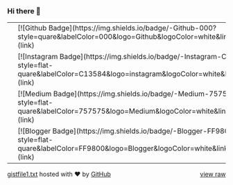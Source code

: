 ### Hi there 👋


<div id="gist105344982" class="gist"> <div class="gist-file"> <div class="gist-data"> <div class="js-gist-file-update-container js-task-list-container file-box"> <div id="file-gistfile1-txt" class="file my-2"> <div itemprop="text" class="Box-body p-0 blob-wrapper data type-text "> <table class="highlight tab-size js-file-line-container" data-tab-size="8" data-paste-markdown-skip> <tr> <td id="file-gistfile1-txt-L1" class="blob-num js-line-number" data-line-number="1"></td> <td id="file-gistfile1-txt-LC1" class="blob-code blob-code-inner js-file-line">[![Github Badge](https://img.shields.io/badge/-Github-000?style=quare&amp;labelColor=000&amp;logo=Github&amp;logoColor=white&amp;link=link)](link) </td> </tr> <tr> <td id="file-gistfile1-txt-L2" class="blob-num js-line-number" data-line-number="2"></td> <td id="file-gistfile1-txt-LC2" class="blob-code blob-code-inner js-file-line">[![Instagram Badge](https://img.shields.io/badge/-Instagram-C13584?style=flat-quare&amp;labelColor=C13584&amp;logo=instagram&amp;logoColor=white&amp;link=link)](link) </td> </tr> <tr> <td id="file-gistfile1-txt-L3" class="blob-num js-line-number" data-line-number="3"></td> <td id="file-gistfile1-txt-LC3" class="blob-code blob-code-inner js-file-line">[![Medium Badge](https://img.shields.io/badge/-Medium-757575?style=flat-quare&amp;labelColor=757575&amp;logo=Medium&amp;logoColor=white&amp;link=link)](link) </td> </tr> <tr> <td id="file-gistfile1-txt-L4" class="blob-num js-line-number" data-line-number="4"></td> <td id="file-gistfile1-txt-LC4" class="blob-code blob-code-inner js-file-line">[![Blogger Badge](https://img.shields.io/badge/-Blogger-FF9800?style=flat-quare&amp;labelColor=FF9800&amp;logo=Blogger&amp;logoColor=white&amp;link=link)](link)</td> </tr> </table> </div> </div> </div> </div> <div class="gist-meta"> <a href="https://gist.github.com/trial-acc/6e1b26b6b94c6ed2ae55a2fae862ce34/raw/c1f0f02fd2159a2b8bdf5696c07aaeda1c91f832/gistfile1.txt" style="float:right">view raw</a> <a href="https://gist.github.com/trial-acc/6e1b26b6b94c6ed2ae55a2fae862ce34#file-gistfile1-txt">gistfile1.txt</a> hosted with &#10084; by <a href="https://github.com">GitHub</a> </div> </div> </div>
